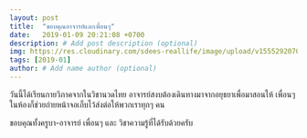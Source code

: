 ```yaml
---
layout: post
title:  "ขอบคุณอาจารย์และเพื่อนๆ"
date:   2019-01-09 20:21:08 +0700
description: # Add post description (optional)
img: https://res.cloudinary.com/sdees-reallife/image/upload/v1555292070/IMG_6780.jpg # Add image post (optional)
tags: [2019-01]
author: # Add name author (optional)
---
```

วันนี้ได้เรียนกายวิภาคจากในวิชานวดไทย อาจารย์สงบต้องเดินทางมาจากอยุธยาเพื่อมาสอนให้ เพื่อนๆ ในห้องก็ช่วยถ่ายหน้าจอเก็บไว้ส่งต่อให้พวกเราทุกๆ คน

ขอบคุณทั้งครูบา-อาจารย์ เพื่อนๆ และ วิชาความรู้ที่ได้รับด้วยครับ
